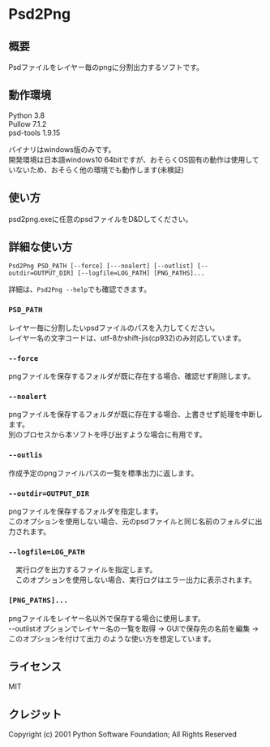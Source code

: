 # Psd2Png
## 概要
Psdファイルをレイヤー毎のpngに分割出力するソフトです。

## 動作環境
Python 3.8  
Pullow 7.1.2  
psd-tools 1.9.15  

バイナリはwindows版のみです。  
開発環境は日本語windows10 64bitですが、おそらくOS固有の動作は使用していないため、おそらく他の環境でも動作します(未検証)

## 使い方
psd2png.exeに任意のpsdファイルをD&Dしてください。

## 詳細な使い方
```
Psd2Png PSD_PATH [--force] [---noalert] [--outlist] [--outdir=OUTPUT_DIR] [--logfile=LOG_PATH] [PNG_PATHS]...
```
詳細は、`Psd2Png --help`でも確認できます。
### `PSD_PATH`
  レイヤー毎に分割したいpsdファイルのパスを入力してください。  
  レイヤー名の文字コードは、utf-8かshift-jis(cp932)のみ対応しています。  

### `--force`
  pngファイルを保存するフォルダが既に存在する場合、確認せず削除します。

### `--noalert`
  pngファイルを保存するフォルダが既に存在する場合、上書きせず処理を中断します。  
  別のプロセスから本ソフトを呼び出すような場合に有用です。  

### `--outlis`
  作成予定のpngファイルパスの一覧を標準出力に返します。  

### `--outdir=OUTPUT_DIR`
  pngファイルを保存するフォルダを指定します。  
  このオプションを使用しない場合、元のpsdファイルと同じ名前のフォルダに出力されます。  

### `--logfile=LOG_PATH`
　実行ログを出力するファイルを指定します。  
　このオプションを使用しない場合、実行ログはエラー出力に表示されます。  

### `[PNG_PATHS]...`
  pngファイルをレイヤー名以外で保存する場合に使用します。  
  --outlistオプションでレイヤー名の一覧を取得 → GUIで保存先の名前を編集 → このオプションを付けて出力 のような使い方を想定しています。
  
## ライセンス
MIT

## クレジット
Copyright (c) 2001 Python Software Foundation; All Rights Reserved
